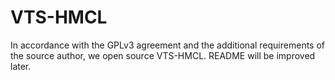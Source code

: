 # VTS-HMCL
In accordance with the GPLv3 agreement and the additional requirements of the source author, we open source VTS-HMCL.
README will be improved later.